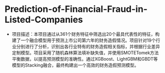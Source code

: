 # Prediction-of-Financial-Fraud-in-Listed-Companies

-   项目描述：本项目通过从361个财务特征中筛选出20个最具代表性的特征，构建了一个融合模型用于预测上市公司第六年的财务造假情况。项目针对19个行业分别进行了分析，识别出各行业特有的财务造假相关指标，并根据行业差异定制模型。项目采用了随机森林算法填补缺失值，并使用SMOTETomek方法平衡数据，以提高预测模型的准确性。通过XGBoost、LightGBM和GBDT等模型的Stacking融合，最终构建出一个高效的财务造假预测模型。

